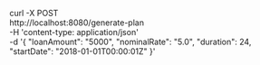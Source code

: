 curl -X POST \
  http://localhost:8080/generate-plan \
  -H 'content-type: application/json' \
  -d '{
"loanAmount": "5000",
"nominalRate": "5.0",
"duration": 24,
"startDate": "2018-01-01T00:00:01Z"
}'